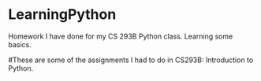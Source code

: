 # LearningPython
Homework I have done for my CS 293B Python class. Learning some basics. 

#These are some of the assignments I had to do in CS293B: Introduction to Python. 
